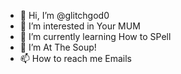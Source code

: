 - 👋 Hi, I’m @glitchgod0
- 👀 I’m interested in Your MUM
- 🌱 I’m currently learning How to SPell
- 💞️ I’m At The Soup!
- 📫 How to reach me Emails

<!---
glitchgod0/glitchgod0 is a ✨ special ✨ repository because its `README.md` (this file) appears on your GitHub profile.
You can click the Preview link to take a look at your changes.
--->
